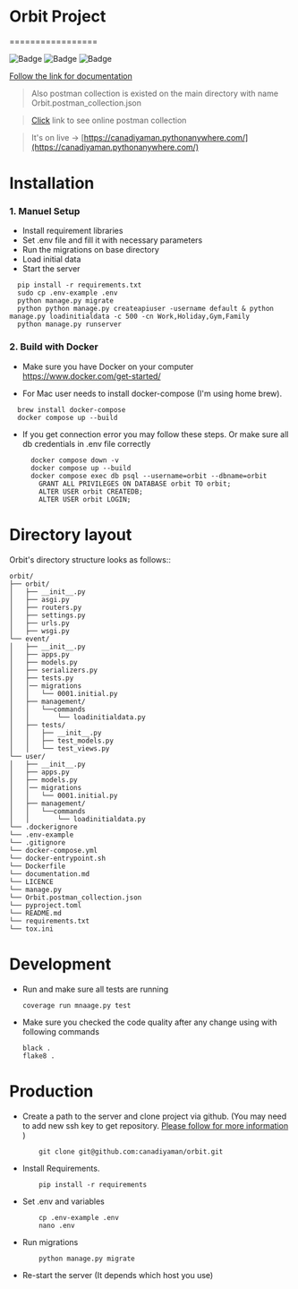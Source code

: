 # Orbit Project
=================

![Badge](https://img.shields.io/badge/python-3.10.6-green.svg)
![Badge](https://img.shields.io/badge/django-5.1.2-green.svg)
![Badge](https://img.shields.io/badge/postgresql-14.13-blue.svg)



[Follow the link for documentation](documentation.md)

> Also postman collection is existed on the main directory with name Orbit.postman_collection.json

> [Click](https://www.postman.com/leepower/workspace/orbit/collection/2053445-b5be6e76-8be9-42c7-b509-6d47b3f0caae?action=share&creator=2053445) link to see online postman collection 

> It's on live -> [https://canadiyaman.pythonanywhere.com/](https://canadiyaman.pythonanywhere.com/)

Installation
================

### 1. Manuel Setup

  - Install requirement libraries
  - Set .env file and fill it with necessary parameters
  - Run the migrations on base directory
  - Load initial data
  - Start the server
  ```properties
    pip install -r requirements.txt
    sudo cp .env-example .env
    python manage.py migrate
    python python manage.py createapiuser -username default & python manage.py loadinitialdata -c 500 -cn Work,Holiday,Gym,Family
    python manage.py runserver
  ```

### 2. Build with Docker

- Make sure you have Docker on your computer 
    https://www.docker.com/get-started/


- For Mac user needs to install docker-compose (I'm using home brew).
```properties
  brew install docker-compose
  docker compose up --build
```

- If you get connection error you may follow these steps. Or make sure all db credentials in 
.env file correctly

    ```properties
      docker compose down -v
      docker compose up --build
      docker compose exec db psql --username=orbit --dbname=orbit
        GRANT ALL PRIVILEGES ON DATABASE orbit TO orbit;
        ALTER USER orbit CREATEDB;
        ALTER USER orbit LOGIN;
    ```

    

Directory layout
================

Orbit's directory structure looks as follows::

    orbit/
    ├── orbit/
    │   ├── __init__.py
    │   ├── asgi.py
    │   ├── routers.py
    │   ├── settings.py
    │   ├── urls.py    
    │   ├── wsgi.py
    └── event/
    │   ├── __init__.py
    │   ├── apps.py
    │   ├── models.py
    │   ├── serializers.py
    │   ├── tests.py
    │   │── migrations
    │   │   └── 0001.initial.py
    │   ├── management/
    │   │   └──commands
    │   │       └── loadinitialdata.py
    │   ├── tests/
    │   │   ├── __init__.py
    │   │   ├── test_models.py
    │   │   └── test_views.py
    └── user/
    │   ├── __init__.py
    │   ├── apps.py
    │   ├── models.py
    │   │── migrations
    │   │   └── 0001.initial.py
    │   ├── management/
    │   │   └──commands
    │   │       └── loadinitialdata.py
    └── .dockerignore
    └── .env-example
    └── .gitignore
    └── docker-compose.yml
    └── docker-entrypoint.sh
    └── Dockerfile
    └── documentation.md
    └── LICENCE
    └── manage.py
    └── Orbit.postman_collection.json
    └── pyproject.toml
    └── README.md
    └── requirements.txt
    └── tox.ini

Development
================

- Run and make sure all tests are running
  ```shell
  coverage run mnaage.py test
  ```

- Make sure you checked the code quality after any change using with following commands
    ```properties
    black .
    flake8 .
    ```

Production
================
- Create a path to the server and clone project via github. (You may need to add new ssh key to get repository. [Please follow for more information](https://docs.github.com/en/authentication/connecting-to-github-with-ssh/generating-a-new-ssh-key-and-adding-it-to-the-ssh-agent?platform=linux) )
    ```properties
        git clone git@github.com:canadiyaman/orbit.git
    ```
- Install Requirements.
    ```properties
        pip install -r requirements
    ```
- Set .env and variables
    ```properties
        cp .env-example .env
        nano .env
    ```
- Run migrations
    ```properties
        python manage.py migrate
    ```
- Re-start the server (It depends which host you use)